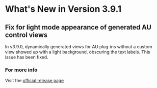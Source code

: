 #  What's New in Version 3.9.1

## Fix for light mode appearance of generated AU control views

In v3.9.0, dynamically generated views for AU plug-ins without a custom view showed up with a light background, obscuring the text labels. This issue has been fixed.

### **For more info**
Visit the [official release page](https://github.com/maculateConception/aural-player/releases/tag/3.9.1)

